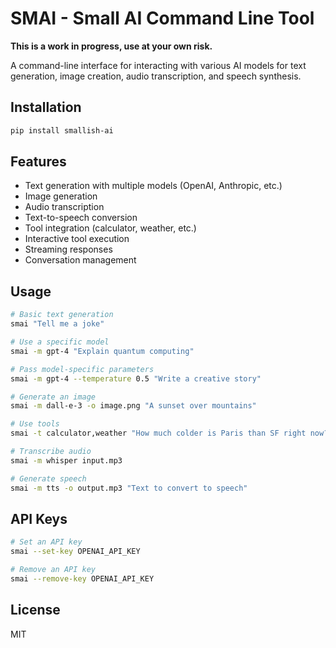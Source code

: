 # SMAI - Small AI Command Line Tool

**This is a work in progress, use at your own risk.**

A command-line interface for interacting with various AI models for text generation, image creation, audio transcription, and speech synthesis.

## Installation

```bash
pip install smallish-ai
```

## Features

- Text generation with multiple models (OpenAI, Anthropic, etc.)
- Image generation
- Audio transcription
- Text-to-speech conversion
- Tool integration (calculator, weather, etc.)
- Interactive tool execution
- Streaming responses
- Conversation management

## Usage

```bash
# Basic text generation
smai "Tell me a joke"

# Use a specific model
smai -m gpt-4 "Explain quantum computing"

# Pass model-specific parameters
smai -m gpt-4 --temperature 0.5 "Write a creative story"

# Generate an image
smai -m dall-e-3 -o image.png "A sunset over mountains"

# Use tools
smai -t calculator,weather "How much colder is Paris than SF right now?"

# Transcribe audio
smai -m whisper input.mp3

# Generate speech
smai -m tts -o output.mp3 "Text to convert to speech"
```

## API Keys

```bash
# Set an API key
smai --set-key OPENAI_API_KEY

# Remove an API key
smai --remove-key OPENAI_API_KEY
```

## License

MIT
